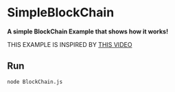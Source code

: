 # SimpleBlockChain

**A simple BlockChain Example that shows how it works!**

THIS EXAMPLE IS INSPIRED BY [THIS VIDEO](https://youtu.be/zVqczFZr124)

## Run 
`node BlockChain.js`